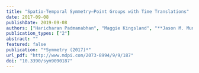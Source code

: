 ```yaml
---
title: "Spatio-Temporal Symmetry—Point Groups with Time Translations"
date: 2017-09-08
publishDate: 2019-09-08
authors: ["Haricharan Padmanabhan", "Maggie Kingsland", "**Jason M. Munro**", "Daniel Litvin", "Venkatraman Gopalan"]
publication_types: ["2"]
abstract: ""
featured: false
publication: "*Symmetry (2017)*"
url_pdf: "http://www.mdpi.com/2073-8994/9/9/187"
doi: "10.3390/sym9090187"
---
```


